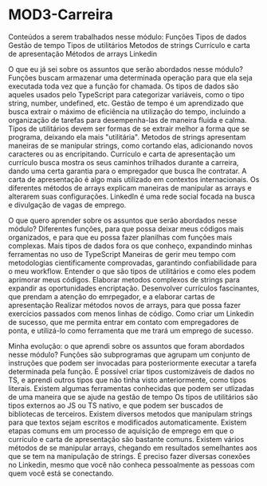 # MOD3-Carreira
Conteúdos a serem trabalhados nesse módulo:
Funções
Tipos de dados
Gestão de tempo
Tipos de utilitários
Metodos de strings
Currículo e carta de apresentação
Métodos de arrays
Linkedin

O que eu já sei sobre os assuntos que serão abordados nesse módulo?
Funções buscam armazenar uma determinada operação para que ela seja executada toda vez que a função for chamada.
Os tipos de dados são aqueles usados pelo TypeScript para categorizar variáveis, como o tipo string, number, undefined, etc.
Gestão de tempo é um aprendizado que busca extrair o máximo de eficiência na utilização do tempo, incluindo a organização de tarefas para desempenha-las de maneira fluida e calma.
Tipos de utilitários devem ser formas de se extrair melhor a forma que se programa, deixando ela mais "utilitária".
Metodos de strings apresentam maneiras de se manipular strings, como cortando elas, adicionando novos caracteres ou as encripitando.
Currículo e carta de apresentação um currículo busca mostra os seus caminhos trilhados durante a carreira, dando uma certa garantia para o empregador que busca lhe contratar. A carta de apresentação é algo mais utilizado em contextos internacionais.
Os diferentes métodos de arrays explicam maneiras de manipular as arrays e alterarem suas configurações.
LinkedIn é uma rede social focada na busca e divulgação de vagas de emprego.

O que quero aprender sobre os assuntos que serão abordados nesse módulo?
Diferentes funções, para que possa deixar meus códigos mais organizados, e para que eu possa fazer planilhas com funções mais complexas.
Mais tipos de dados fora os que conheço, expandindo minhas ferramentas no uso de TypeScript
Maneiras de gerir meu tempo com metodologias cientificamente comprovadas, garantindo confiabilidade para o meu workflow.
Entender o que são tipos de utilitários e como eles podem aprimorar meus códigos.
Elaborar metodos complexos de strings para expandir as oportunidades encriptação.
Desenvolver currículos fascinantes, que prendam a atenção do emrpegador, e a elaborar cartas de apresentação
Realizar métodos novos de arrays, para que possa fazer exercícios passados com menos linhas de código.
Como criar um Linkedin de sucesso, que me permita entrar em contato com empregadores de ponta, e utilizá-lo como ferramenta que me trará um emprego de sucesso.

Minha evolução: o que aprendi sobre os assuntos que foram abordados nesse módulo?
Funções são subprogramas que agrupam um conjunto de instruções que podem ser invocadas para posteriormente executar a tarefa determinada pela função.
É possível criar tipos customizáveis de dados no TS, e aprendi outros tipos que não tinha visto anteriormente, como tipos literais.
Existem algumas ferramentas conhecidas que podem ser utlizadas de uma maneira que se ajude na gestão de tempo
Os tipos de utilitários são tipos externos ao JS ou TS nativo, e que podem ser buscados de bibliotecas de terceiros.
Existem diversos metodos que manipulam strings para que textos sejam escritos e modificados automaticamente.
Existem etapas comuns em um processo de aquisição de emprego em que o currículo e carta de apresentação são bastante comuns.
Existem vários métodos de se manipular arrays, chegando em resultados semelhantes aos que se tem na manipulação de strings.
É preciso fazer diversas conexões no Linkedin, mesmo que você não conheca pessoalmente as pessoas com quem você está se conectando.
